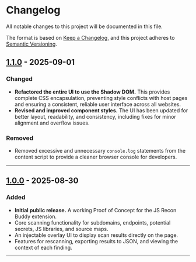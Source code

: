 # Changelog

All notable changes to this project will be documented in this file.

The format is based on [Keep a Changelog](https://keepachangelog.com/en/1.0.0/),
and this project adheres to [Semantic Versioning](https://semver.org/spec/v2.0.0.html).

## [1.1.0] - 2025-09-01

### Changed

-   **Refactored the entire UI to use the Shadow DOM.** This provides complete CSS encapsulation, preventing style conflicts with host pages and ensuring a consistent, reliable user interface across all websites.
-   **Revised and improved component styles.** The UI has been updated for better layout, readability, and consistency, including fixes for minor alignment and overflow issues.

### Removed

-   Removed excessive and unnecessary `console.log` statements from the content script to provide a cleaner browser console for developers.

---

## [1.0.0] - 2025-08-30

### Added

-   **Initial public release.** A working Proof of Concept for the JS Recon Buddy extension.
-   Core scanning functionality for subdomains, endpoints, potential secrets, JS libraries, and source maps.
-   An injectable overlay UI to display scan results directly on the page.
-   Features for rescanning, exporting results to JSON, and viewing the context of each finding.

---

[1.1.0]: https://github.com/TheArqsz/JSRecon-Buddy/releases/tag/v1.0.0...v1.1.0
[1.0.0]: https://github.com/TheArqsz/JSRecon-Buddy/releases/tag/v1.0.0